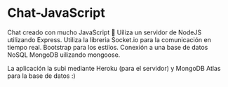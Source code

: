 # Chat-JavaScript

Chat creado con mucho JavaScript 💛 Uiliza un servidor de NodeJS utilizando Express. 
Utiliza la libreria Socket.io para la comunicación en tiempo real. 
Bootstrap para los estilos.
Conexión a una base de datos NoSQL MongoDB uilizando mongoose.

La aplicación la subi mediante Heroku (para el servidor) y MongoDB Atlas para la base de datos :)
